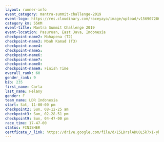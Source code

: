 ```yaml
---
layout: runner-info 
event_category: mantra-summit-challenge-2019 
event-logo: https://res.cloudinary.com/raceyaya/image/upload/v1569072809/logo/mantra-image_segrbx.jpg
category_km: 55KM 
event-title: Mantra Summit Challenge 2019 
event-location: Pasuruan, East Java, Indonesia 
checkpoint-name2: Mahapena (T2) 
checkpoint-name3: Mbah Kamad (T3) 
checkpoint-name4: 
checkpoint-name5: 
checkpoint-name6: 
checkpoint-name7: 
checkpoint-name8: 
checkpoint-name9: Finish Time
overall_rank: 60
gender_rank: 9
bib: 235
first_name: Carla
last_name: Felany
gender: F
team_name: LDR Indonesia
start: Sat, 11-00-00 pm
checkpoint2: Sun, 08-12-25 am
checkpoint3: Sun, 02-28-51 pm
checkpoint9: Sun, 04-47-00 pm
race_time: 17-47-00
status: FINISHER
certficate_/_link: https://drive.google.com/file/d/15LDrslADUOL5k7xI-ybwb3by6aIeingP/view?usp=sharing
---
```

